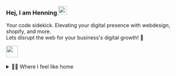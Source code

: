 ### Hej, I am Henning <img src="https://user-images.githubusercontent.com/74038190/214644152-52f47eb3-5e31-4f47-8758-05c9468d5596.gif" width="24px" height="24px" alt="waveing">

Your code sidekick. Elevating your digital presence with webdesign, shopify, and more.<br />
Lets disrupt the web for your business's digital growth! 🚀

<a href="https://www.linkedin.com/in/henning-huth-a2890512a/" target="_blanc">
  <img height="32" width="32" src="https://cdn.simpleicons.org/linkedin/0A66C2" />
</a>

<br />
<br />


<details>
<summary>👨‍💻 Where I feel like home</summary>
<br />

![top technologies](https://github-readme-stats.vercel.app/api/top-langs/?username=Hensga&layout=compact)

</details>

